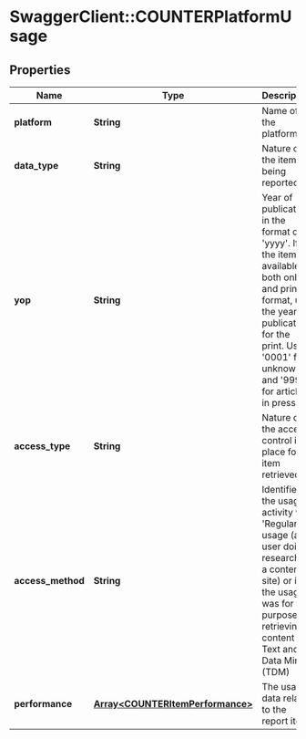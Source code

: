# SwaggerClient::COUNTERPlatformUsage

## Properties
Name | Type | Description | Notes
------------ | ------------- | ------------- | -------------
**platform** | **String** | Name of the platform | 
**data_type** | **String** | Nature of the item being reported. | [optional] 
**yop** | **String** | Year of publication in the format of &#39;yyyy&#39;.  If the item is available in both online and print format, use the year of publication for the print. Use &#39;0001&#39; for unknown and &#39;9999&#39; for articles in press. | [optional] 
**access_type** | **String** | Nature of the access control in place for item retrieved. | [optional] 
**access_method** | **String** | Identifies if the usage activity was &#39;Regular&#39; usage (a user doing research on a content site) or if the usage was for the purpose of retrieving content for Text and Data Mining (TDM) | [optional] 
**performance** | [**Array&lt;COUNTERItemPerformance&gt;**](COUNTERItemPerformance.md) | The usage data related to the report item | 


